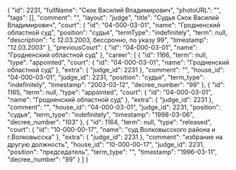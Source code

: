 {
    "id": 2231,
    "fullName": "Скок Василий Владимирович",
    "photoURL": "",
    "tags": [],
    "comment": "",
    "layout": "judge",
    "title": "Судья Скок Василий Владимирович",
    "court": {
        "id": "04-000-03-01",
        "name": "Гродненский областной суд",
        "position": "судья",
        "termType": "indefinitely",
        "term": null,
        "description": "c 12.03.2003, бессрочно, по указу 99",
        "timestamp": "12.03.2003"
    },
    "previousCourt": {
        "id": "04-000-03-01",
        "name": "Гродненский областной суд"
    },
    "career": [
        {
            "id": 1166,
            "term": null,
            "type": "appointed",
            "court": {
                "id": "04-000-03-01",
                "name": "Гродненский областной суд"
            },
            "extra": {
                "judge_id": 2231
            },
            "comment": "",
            "house_id": "04-000-03-01",
            "judge_id": 2231,
            "position": "судья",
            "term_type": "indefinitely",
            "timestamp": "2003-03-12",
            "decree_number": "99"
        },
        {
            "id": 1165,
            "term": null,
            "type": "appointed",
            "court": {
                "id": "04-000-03-01",
                "name": "Гродненский областной суд"
            },
            "extra": {
                "judge_id": 2231
            },
            "comment": "",
            "house_id": "04-000-03-01",
            "judge_id": 2231,
            "position": "судья",
            "term_type": "indefinitely",
            "timestamp": "1998-03-06",
            "decree_number": "103"
        },
        {
            "id": 1164,
            "term": null,
            "type": "released",
            "court": {
                "id": "10-000-00-17",
                "name": "суд Волковысского района и г.Волковысска"
            },
            "extra": {
                "judge_id": 2231
            },
            "comment": "избрание на другую должность",
            "house_id": "10-000-00-17",
            "judge_id": 2231,
            "position": "председатель",
            "term_type": "",
            "timestamp": "1996-03-11",
            "decree_number": "99"
        }
    ]
}